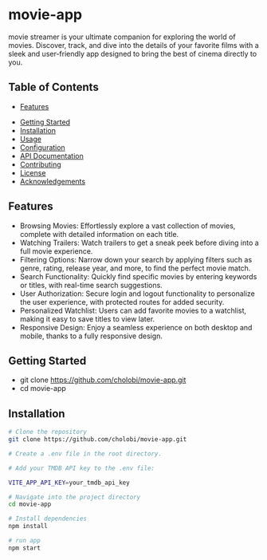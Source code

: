# movie-app
movie streamer is your ultimate companion for exploring the world of movies. Discover, track, and dive into the details of your favorite films with a sleek and user-friendly app designed to bring the best of cinema directly to you.



## Table of Contents
* [Features](#features)
- [Getting Started](#getting-started)
- [Installation](#installation)
- [Usage](#usage)
- [Configuration](#configuration)
- [API Documentation](#api-documentation)
- [Contributing](#contributing)
- [License](#license)
- [Acknowledgements](#acknowledgements)

## Features
* Browsing Movies: Effortlessly explore a vast collection of movies, complete with detailed information on each title.
* Watching Trailers: Watch trailers to get a sneak peek before diving into a full movie experience.
* Filtering Options: Narrow down your search by applying filters such as genre, rating, release year, and more, to find the perfect movie match.
* Search Functionality: Quickly find specific movies by entering keywords or titles, with real-time search suggestions.
* User Authorization: Secure login and logout functionality to personalize the user experience, with protected routes for added security.
* Personalized Watchlist: Users can add favorite movies to a watchlist, making it easy to save titles to view later.
* Responsive Design: Enjoy a seamless experience on both desktop and mobile, thanks to a fully responsive design.

## Getting Started
* git clone https://github.com/cholobi/movie-app.git
* cd movie-app

## Installation


```bash
# Clone the repository
git clone https://github.com/cholobi/movie-app.git

# Create a .env file in the root directory.

# Add your TMDB API key to the .env file:

VITE_APP_API_KEY=your_tmdb_api_key

# Navigate into the project directory
cd movie-app

# Install dependencies
npm install

# run app
npm start


